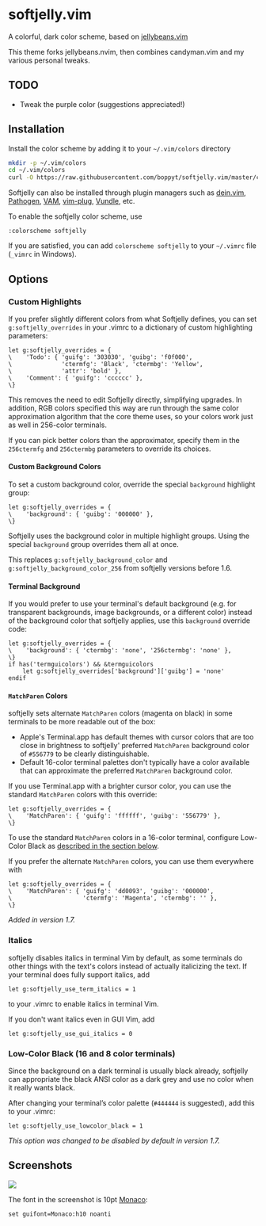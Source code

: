 softjelly.vim
==============

A colorful, dark color scheme, based on [jellybeans.vim](https://github.com/nanotech/jellybeans.vim)

This theme forks jellybeans.nvim, then combines candyman.vim and my various personal tweaks.

## TODO
- Tweak the purple color (suggestions appreciated!)

## Installation

Install the color scheme by adding it to your `~/.vim/colors` directory

```bash
mkdir -p ~/.vim/colors
cd ~/.vim/colors
curl -O https://raw.githubusercontent.com/boppyt/softjelly.vim/master/colors/softjelly.vim
```

Softjelly can also be installed through plugin managers such as
[dein.vim][dein], [Pathogen][pathogen], [VAM][vam],
[vim-plug][vim-plug], [Vundle][vundle], etc.

To enable the softjelly color scheme, use
```
:colorscheme softjelly
```

If you are satisfied, you can add `colorscheme softjelly` to your `~/.vimrc` file (`_vimrc` in Windows).

[dein]: https://github.com/Shougo/dein.vim
[pathogen]: https://github.com/tpope/vim-pathogen
[vam]: https://github.com/MarcWeber/vim-addon-manager
[vim-plug]: https://github.com/junegunn/vim-plug
[vundle]: https://github.com/VundleVim/Vundle.vim

## Options

### Custom Highlights

If you prefer slightly different colors from what Softjelly defines,
you can set `g:softjelly_overrides` in your .vimrc to a dictionary of
custom highlighting parameters:

    let g:softjelly_overrides = {
    \    'Todo': { 'guifg': '303030', 'guibg': 'f0f000',
    \              'ctermfg': 'Black', 'ctermbg': 'Yellow',
    \              'attr': 'bold' },
    \    'Comment': { 'guifg': 'cccccc' },
    \}

This removes the need to edit Softjelly directly, simplifying
upgrades. In addition, RGB colors specified this way are run through
the same color approximation algorithm that the core theme uses, so
your colors work just as well in 256-color terminals.

If you can pick better colors than the approximator, specify them
in the `256ctermfg` and `256ctermbg` parameters to override
its choices.

#### Custom Background Colors

To set a custom background color, override the special
`background` highlight group:

    let g:softjelly_overrides = {
    \    'background': { 'guibg': '000000' },
    \}

Softjelly uses the background color in multiple highlight
groups. Using the special `background` group overrides them all
at once.

This replaces `g:softjelly_background_color` and
`g:softjelly_background_color_256` from softjelly versions
before 1.6.

#### Terminal Background

If you would prefer to use your terminal's default background
(e.g. for transparent backgrounds, image backgrounds, or a
different color) instead of the background color that softjelly
applies, use this `background` override code:

    let g:softjelly_overrides = {
    \    'background': { 'ctermbg': 'none', '256ctermbg': 'none' },
    \}
    if has('termguicolors') && &termguicolors
        let g:softjelly_overrides['background']['guibg'] = 'none'
    endif

#### `MatchParen` Colors

softjelly sets alternate `MatchParen` colors (magenta on black)
in some terminals to be more readable out of the box:

- Apple's Terminal.app has default themes with cursor colors
  that are too close in brightness to softjelly' preferred
  `MatchParen` background color of `#556779` to be
  clearly distinguishable.
- Default 16-color terminal palettes don't typically have a
  color available that can approximate the preferred
  `MatchParen` background color.

If you use Terminal.app with a brighter cursor color, you can
use the standard `MatchParen` colors with this override:

    let g:softjelly_overrides = {
    \    'MatchParen': { 'guifg': 'ffffff', 'guibg': '556779' },
    \}

To use the standard `MatchParen` colors in a 16-color terminal,
configure Low-Color Black as [described in the section
below](#low-color-black-16-and-8-color-terminals).

If you prefer the alternate `MatchParen` colors, you can use them
everywhere with

    let g:softjelly_overrides = {
    \    'MatchParen': { 'guifg': 'dd0093', 'guibg': '000000',
    \                    'ctermfg': 'Magenta', 'ctermbg': '' },
    \}

*Added in version 1.7.*

### Italics

softjelly disables italics in terminal Vim by default, as some
terminals do other things with the text's colors instead of
actually italicizing the text. If your terminal does fully
support italics, add

    let g:softjelly_use_term_italics = 1

to your .vimrc to enable italics in terminal Vim.

If you don't want italics even in GUI Vim, add

    let g:softjelly_use_gui_italics = 0

### Low-Color Black (16 and 8 color terminals)

Since the background on a dark terminal is usually black already,
softjelly can appropriate the black ANSI color as a dark grey and
use no color when it really wants black.

After changing your terminal’s color palette (`#444444` is
suggested), add this to your .vimrc:

    let g:softjelly_use_lowcolor_black = 1

*This option was changed to be disabled by default in version 1.7.*

## Screenshots

![][preview-ss]

The font in the screenshot is 10pt [Monaco][monaco]:

```vim
set guifont=Monaco:h10 noanti
```


[ir_black]: https://web.archive.org/web/20140211124943/http://toddwerth.com/2008/01/25/a-black-os-x-leopard-terminal-theme-that-is-actually-readable/
[twilight]: http://www.vim.org/scripts/script.php?script_id=1677
[vimscript]: http://www.vim.org/scripts/script.php?script_id=2555
[preview-ss]: https://nanotech.nanotechcorp.net/downloads/jellybeans-preview.png
[ss-anchor]: #screenshots
[monaco]: https://en.wikipedia.org/wiki/Monaco_(typeface)
